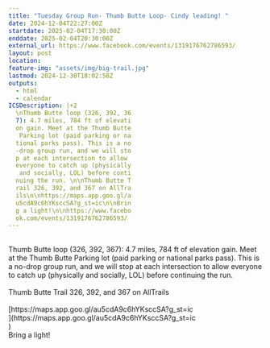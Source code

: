 ```yaml
---
title: "Tuesday Group Run- Thumb Butte Loop- Cindy leading! "
date: 2024-12-04T22:27:00Z
startdate: 2025-02-04T17:30:00Z
enddate: 2025-02-04T20:30:00Z
external_url: https://www.facebook.com/events/1319176762786593/
layout: post
location: 
feature-img: "assets/img/big-trail.jpg"
lastmod: 2024-12-30T18:02:58Z
outputs:
  - html
  - calendar
ICSDescription: |+2
  \nThumb Butte loop (326, 392, 36  7): 4.7 miles, 784 ft of elevati  on gain. Meet at the Thumb Butte   Parking lot (paid parking or na  tional parks pass). This is a no  -drop group run, and we will sto  p at each intersection to allow   everyone to catch up (physically   and socially, LOL) before conti  nuing the run. \n\nThumb Butte T  rail 326, 392, and 367 on AllTra  ils\n\nhttps://maps.app.goo.gl/a  u5cdA9c6hYKsccSA?g_st=ic\n\nBrin  g a light!\n\nhttps://www.facebo  ok.com/events/1319176762786593/
---
```


<br>
  Thumb Butte loop (326, 392, 367)&#58; 4.7 miles, 784 ft of elevation gain. Meet at the Thumb Butte Parking lot (paid parking or national parks pass). This is a no-drop group run, and we will stop at each intersection to allow everyone to catch up (physically and socially, LOL) before continuing the run. <br>
  <br>
  Thumb Butte Trail 326, 392, and 367 on AllTrails<br>
  <br>
  [https://maps.app.goo.gl/au5cdA9c6hYKsccSA?g_st=ic<br>
](https://maps.app.goo.gl/au5cdA9c6hYKsccSA?g_st=ic<br>
)  <br>
  Bring a light!<br>
  <br>
  
